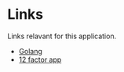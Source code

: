 # Links

Links relavant for this application.

- [Golang](https://www.go.dev)
- [12 factor app](https://12factor.net)

